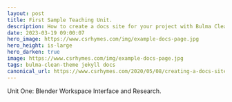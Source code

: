 ```yaml
---
layout: post
title: First Sample Teaching Unit.
description: How to create a docs site for your project with Bulma Clean Theme 
date: 2023-03-19 09:00:07
hero_image: https://www.csrhymes.com/img/example-docs-page.jpg
hero_height: is-large
hero_darken: true
image: https://www.csrhymes.com/img/example-docs-page.jpg
tags: bulma-clean-theme jekyll docs
canonical_url: https://www.csrhymes.com/2020/05/08/creating-a-docs-site-with-bulma-clean-theme.html
---
```


Unit One: Blender Workspace Interface and Research.

<script src="https://gist.github.com/urbanistica/4b7b70747582d5a3ac4dc077eb953fc1.js"></script>

